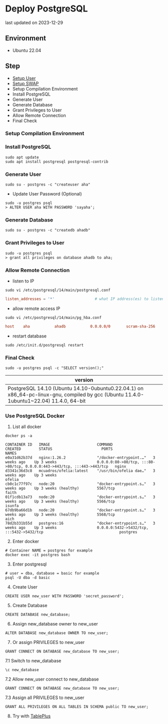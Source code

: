 # Deploy PostgreSQL
last updated on 2023-12-29

## Environment
- Ubuntu 22.04

## Step
- [Setup User](/linux/create_sudoer_user_in_ubuntu.md)
- [Setup SWAP](/linux/setup_swap.md)
- Setup Compilation Environment
- Install PostgreSQL
- Generate User
- Generate Database
- Grant Privileges to User
- Allow Remote Connection
- Final Check

### Setup Compilation Environment

### Install PostgreSQL
```shell
sudo apt update
sudo apt install postgresql postgresql-contrib
```

### Generate User
```shell
sudo su - postgres -c "createuser aha"
```
- Update User Password (Optional)
```shell
sudo -u postgres psql
> ALTER USER aha WITH PASSWORD 'sayaha';
```

### Generate Database
```shell
sudo su - postgres -c "createdb ahadb"
```

### Grant Privileges to User
```shell
sudo -u postgres psql
> grant all privileges on database ahadb to aha;
```

### Allow Remote Connection
- listen to IP
```shell
sudo vi /etc/postgresql/14/main/postgresql.conf
```
```conf
listen_addresses = '*'                  # what IP address(es) to listen on;
```
- allow remote access IP
```shell
sudo vi /etc/postgresql/14/main/pg_hba.conf
```
```conf
host    aha           ahadb           0.0.0.0/0       scram-sha-256
```
- restart database
```shell
sudo /etc/init.d/postgresql restart
```

### Final Check
```shell
sudo -u postgres psql -c "SELECT version();"
```
| version |
| --- |
| PostgreSQL 14.10 (Ubuntu 14.10-0ubuntu0.22.04.1) on x86_64-pc-linux-gnu, compiled by gcc (Ubuntu 11.4.0-1ubuntu1~22.04) 11.4.0, 64-bit |

### Use PostgreSQL Docker
1. List all docker
```shell
docker ps -a
```
```
CONTAINER ID   IMAGE                     COMMAND                   CREATED        STATUS                      PORTS                                                                      NAMES
e0a31d62b37d   nginx:1.26.2              "/docker-entrypoint.…"   3 weeks ago    Up 3 weeks                  0.0.0.0:80->80/tcp, :::80->80/tcp, 0.0.0.0:443->443/tcp, :::443->443/tcp   nginx
d3341c36d3c8   mcuadros/ofelia:latest    "/usr/bin/ofelia dae…"   3 weeks ago    Up 3 weeks                                                                                             ofelia
cb0c1c77f97c   node:20                   "docker-entrypoint.s…"   3 weeks ago    Up 3 weeks (healthy)        5567/tcp                                                                   faith
01f1cdb13a73   node:20                   "docker-entrypoint.s…"   3 weeks ago    Up 3 weeks (healthy)        5566/tcp                                                                   isunfa
67db9ba66d1b   node:20                   "docker-entrypoint.s…"   3 weeks ago    Up 3 weeks (healthy)        5568/tcp                                                                   aich
78d2b331b55d   postgres:16               "docker-entrypoint.s…"   3 weeks ago    Up 3 weeks                  0.0.0.0:5432->5432/tcp, :::5432->5432/tcp                                  postgres
```

2. Enter docker
```shell
# Container NAME = postgres for example
docker exec -it postgres bash
```

3. Enter postgresql
```shell
# user = dba, database = basic for example
psql -U dba -d basic
```

4. Create User
```shell
CREATE USER new_user WITH PASSWORD 'secret_password';
```

5. Create Database
```shell
CREATE DATABASE new_database;
```

6. Assign new_database owner to new_user
```
ALTER DATABASE new_database OWNER TO new_user;
```

7. Or assign PRIVILEGES to new_user
```
GRANT CONNECT ON DATABASE new_database TO new_user;
```

7.1 Switch to new_database
```
\c new_database
```

7.2 Allow new_user connect to new_database
```
GRANT CONNECT ON DATABASE new_database TO new_user;
```

7.3 Assign all PRIVILEGES to new_user
```
GRANT ALL PRIVILEGES ON ALL TABLES IN SCHEMA public TO new_user;
```

8. Try with [TablePlus](https://tableplus.com/)
